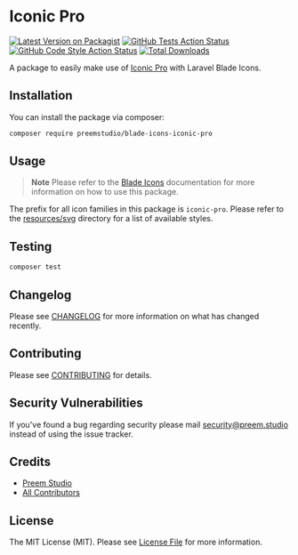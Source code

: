# Iconic Pro

[![Latest Version on Packagist](https://img.shields.io/packagist/v/preemstudio/blade-icons-iconic-pro.svg?style=flat-square)](https://packagist.org/packages/preemstudio/blade-icons-iconic-pro)
[![GitHub Tests Action Status](https://img.shields.io/github/actions/workflow/status/preemstudio/blade-icons-iconic-pro/run-tests.yml?branch=main&label=tests&style=flat-square)](https://github.com/PreemStudio/blade-icons-iconic-pro/actions?query=workflow%3Arun-tests+branch%3Amain)
[![GitHub Code Style Action Status](https://img.shields.io/github/actions/workflow/status/preemstudio/blade-icons-iconic-pro/fix-php-code-style-issues.yml?branch=main&label=code%20style&style=flat-square)](https://github.com/PreemStudio/blade-icons-iconic-pro/actions?query=workflow%3A"Fix+PHP+code+style+issues"+branch%3Amain)
[![Total Downloads](https://img.shields.io/packagist/dt/preemstudio/blade-icons-iconic-pro.svg?style=flat-square)](https://packagist.org/packages/preemstudio/blade-icons-iconic-pro)

A package to easily make use of [Iconic Pro](https://iconic.app/) with Laravel Blade Icons.

## Installation

You can install the package via composer:

```bash
composer require preemstudio/blade-icons-iconic-pro
```

## Usage

> **Note**
> Please refer to the [Blade Icons](https://github.com/PreemStudio/blade-icons) documentation for more information on how to use this package.

The prefix for all icon families in this package is `iconic-pro`. Please refer to the [resources/svg](/resources/svg) directory for a list of available styles.

## Testing

```bash
composer test
```

## Changelog

Please see [CHANGELOG](CHANGELOG.md) for more information on what has changed recently.

## Contributing

Please see [CONTRIBUTING](CONTRIBUTING.md) for details.

## Security Vulnerabilities

If you've found a bug regarding security please mail [security@preem.studio](mailto:security@preem.studio) instead of using the issue tracker.

## Credits

- [Preem Studio](https://github.com/PreemStudio)
- [All Contributors](../../contributors)

## License

The MIT License (MIT). Please see [License File](LICENSE.md) for more information.
